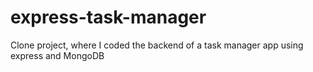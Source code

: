 # express-task-manager
Clone project, where I coded the backend of a task manager app using express and MongoDB
